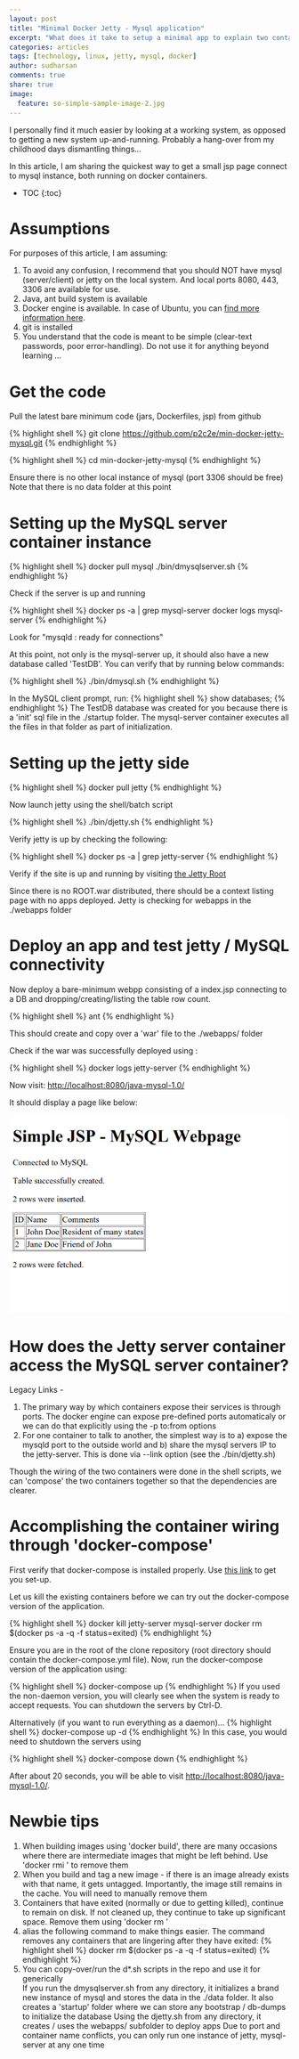 ```yaml
---
layout: post
title: "Minimal Docker Jetty - Mysql application"
excerpt: "What does it take to setup a minimal app to explain two containers working with each other?"
categories: articles
tags: [technology, linux, jetty, mysql, docker]
author: sudharsan
comments: true
share: true
image:
  feature: so-simple-sample-image-2.jpg
---
```


I personally find it much easier by looking at a working system, as opposed to getting a new system up-and-running. Probably a hang-over from my childhood days dismantling things...

In this article, I am sharing the quickest way to get a small jsp page connect to mysql instance, both running on docker containers. 

* TOC
{:toc}

Assumptions
=================
For purposes of this article, I am assuming:

1. To avoid any confusion, I recommend that you should NOT have mysql (server/client) or jetty on the local system. And local ports 8080, 443, 3306 are available for use.
1. Java, ant build system is available
1. Docker engine is available. In case of Ubuntu, you can [find more information here](https://docs.docker.com/engine/installation/linux/ubuntulinux/).
1. git is installed
1. You understand that the code is meant to be simple (clear-text passwords, poor error-handling). Do not use it for anything beyond learning ...


Get the code
=================

Pull the latest bare minimum code (jars, Dockerfiles, jsp) from github

{% highlight shell %}
git clone https://github.com/p2c2e/min-docker-jetty-mysql.git
{% endhighlight %}

{% highlight shell %}
cd min-docker-jetty-mysql
{% endhighlight %}

Ensure there is no other local instance of mysql (port 3306 should be free)
Note that there is no data folder at this point

Setting up the MySQL server container instance
=================

{% highlight shell %}
docker pull mysql
./bin/dmysqlserver.sh 
{% endhighlight %}

Check if the server is up and running 

{% highlight shell %}
docker ps -a | grep mysql-server
docker logs mysql-server
{% endhighlight %}

Look for "mysqld : ready for connections"

At this point, not only is the mysql-server up, it should also have a new database called 'TestDB'. You can verify that by running below commands:

{% highlight shell %}
./bin/dmysql.sh 
{% endhighlight %}

In the MySQL client prompt, run: 
{% highlight shell %}
show databases;
{% endhighlight %}
The TestDB database was created for you because there is a 'init' sql file in the ./startup folder. The mysql-server container executes all the files in that folder as part of initialization.

Setting up the jetty side
=======================

{% highlight shell %}
docker pull jetty
{% endhighlight %}

Now launch jetty using the shell/batch script

{% highlight shell %}
./bin/djetty.sh
{% endhighlight %}

Verify jetty is up by checking the following:

{% highlight shell %}
docker ps -a | grep jetty-server
{% endhighlight %}

Verify if the site is up and running by visiting [the Jetty Root](http://localhost:8080/) 

Since there is no ROOT.war distributed, there should be a context listing page with no apps deployed. Jetty is checking for webapps in the ./webapps folder

Deploy an app and test jetty / MySQL connectivity
=======================

Now deploy a bare-minimum webpp consisting of a index.jsp connecting to a DB and dropping/creating/listing the table row count.

{% highlight shell %}
ant 
{% endhighlight %}

This should create and copy over a 'war' file to the ./webapps/ folder

Check if the war was successfully deployed using :

{% highlight shell %}
docker logs jetty-server
{% endhighlight %}

Now visit: [http://localhost:8080/java-mysql-1.0/](http://localhost:8080/java-mysql-1.0/)

It should display a page like below:

![Minimal Jetty MySQL Docker Homepage](/images/simple-jetty-page.png)

How does the Jetty server container access the MySQL server container?
=======================

Legacy Links - 

1. The primary way by which containers expose their services is through ports. The docker engine can expose pre-defined ports automaticaly or we can do that explicitly using the -p to:from options
1. For one container to talk to another, the simplest way is to a) expose the mysqld port to the outside world and b) share the mysql servers IP to the jetty-server. This is done via --link option (see the ./bin/djetty.sh)

Though the wiring of the two containers were done in the shell scripts, we can 'compose' the two containers together so that the dependencies are clearer. 

Accomplishing the container wiring through 'docker-compose'
=======================

First verify that docker-compose is installed properly. Use [this link](https://docs.docker.com/compose/install/) to get you set-up.

Let us kill the existing containers before we can try out the docker-compose version of the application.

{% highlight shell %}
docker kill jetty-server mysql-server 
docker rm $(docker ps -a -q -f status=exited)
{% endhighlight %}

Ensure you are in the root of the clone repository (root directory should contain the docker-compose.yml file). Now, run the docker-compose version of the application using:

{% highlight shell %}
docker-compose up 
{% endhighlight %}
If you used the non-daemon version, you will clearly see when the system is ready to accept requests. You can shutdown the servers by Ctrl-D.

Alternatively (if you want to run everything as a daemon)...
{% highlight shell %}
docker-compose up -d 
{% endhighlight %}
In this case, you would need to shutdown the servers using 

{% highlight shell %}
docker-compose down
{% endhighlight %}

After about 20 seconds, you will be able to visit [http://localhost:8080/java-mysql-1.0/](http://localhost:8080/java-mysql-1.0/).

Newbie tips
=======================

1. When building images using 'docker build', there are many occasions where there are intermediate images that might be left behind. Use 'docker rmi <imageid>' to remove them
1. When you build and tag a new image - if there is an image already exists with that name, it gets untagged. Importantly, the image still remains in the cache. You will need to manually remove them
1. Containers that have exited (normally or due to getting killed), continue to remain on disk. If not cleaned up, they continue to take up significant space. Remove them using 'docker rm <containerid>'
1. alias the following command to make things easier. The command removes any containers that are lingering after they have exited: 
{% highlight shell %}
docker rm $(docker ps -a -q -f status=exited)
{% endhighlight %}
1. You can copy-over/run the d*.sh scripts in the repo and use it for generically  
	If you run the dmysqlserver.sh from any directory, it initializes a brand new instance of mysql and stores the data in the ./data folder. It also creates a 'startup' folder where we can store any bootstrap / db-dumps to initialize the database
	Using the djetty.sh from any directory, it creates / uses the webapps/ subfolder to deploy apps
	Due to port and container name conflicts, you can only run one instance of jetty, mysql-server at any one time



